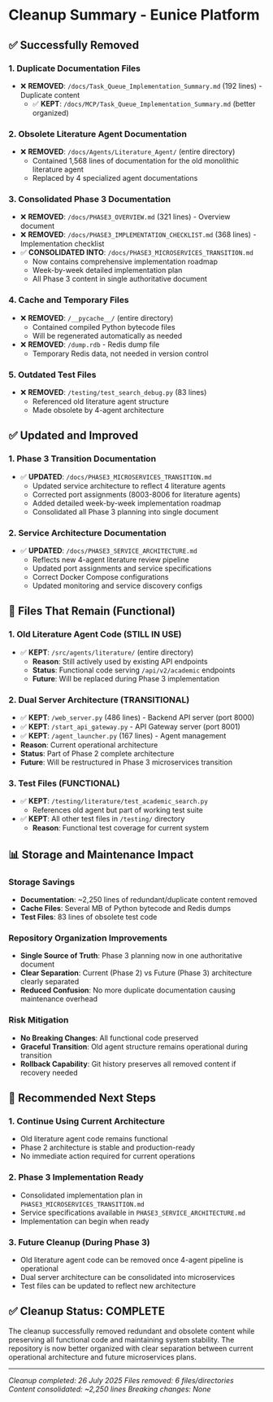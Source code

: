 # Cleanup Summary - Eunice Platform

## ✅ Successfully Removed

### 1. Duplicate Documentation Files

- ❌ **REMOVED**: `/docs/Task_Queue_Implementation_Summary.md` (192 lines) - Duplicate content
  - ✅ **KEPT**: `/docs/MCP/Task_Queue_Implementation_Summary.md` (better organized)

### 2. Obsolete Literature Agent Documentation

- ❌ **REMOVED**: `/docs/Agents/Literature_Agent/` (entire directory)
  - Contained 1,568 lines of documentation for the old monolithic literature agent
  - Replaced by 4 specialized agent documentations

### 3. Consolidated Phase 3 Documentation

- ❌ **REMOVED**: `/docs/PHASE3_OVERVIEW.md` (321 lines) - Overview document
- ❌ **REMOVED**: `/docs/PHASE3_IMPLEMENTATION_CHECKLIST.md` (368 lines) - Implementation checklist
- ✅ **CONSOLIDATED INTO**: `/docs/PHASE3_MICROSERVICES_TRANSITION.md`
  - Now contains comprehensive implementation roadmap
  - Week-by-week detailed implementation plan
  - All Phase 3 content in single authoritative document

### 4. Cache and Temporary Files

- ❌ **REMOVED**: `/__pycache__/` (entire directory)
  - Contained compiled Python bytecode files
  - Will be regenerated automatically as needed
- ❌ **REMOVED**: `/dump.rdb` - Redis dump file
  - Temporary Redis data, not needed in version control

### 5. Outdated Test Files

- ❌ **REMOVED**: `/testing/test_search_debug.py` (83 lines)
  - Referenced old literature agent structure
  - Made obsolete by 4-agent architecture

## ✅ Updated and Improved

### 1. Phase 3 Transition Documentation

- ✅ **UPDATED**: `/docs/PHASE3_MICROSERVICES_TRANSITION.md`
  - Updated service architecture to reflect 4 literature agents
  - Corrected port assignments (8003-8006 for literature agents)
  - Added detailed week-by-week implementation roadmap
  - Consolidated all Phase 3 planning into single document

### 2. Service Architecture Documentation  

- ✅ **UPDATED**: `/docs/PHASE3_SERVICE_ARCHITECTURE.md`
  - Reflects new 4-agent literature review pipeline
  - Updated port assignments and service specifications
  - Correct Docker Compose configurations
  - Updated monitoring and service discovery configs

## 🔄 Files That Remain (Functional)

### 1. Old Literature Agent Code (STILL IN USE)

- ✅ **KEPT**: `/src/agents/literature/` (entire directory)
  - **Reason**: Still actively used by existing API endpoints
  - **Status**: Functional code serving `/api/v2/academic` endpoints
  - **Future**: Will be replaced during Phase 3 implementation

### 2. Dual Server Architecture (TRANSITIONAL)

- ✅ **KEPT**: `/web_server.py` (486 lines) - Backend API server (port 8000)
- ✅ **KEPT**: `/start_api_gateway.py` - API Gateway server (port 8001)
- ✅ **KEPT**: `/agent_launcher.py` (167 lines) - Agent management
- **Reason**: Current operational architecture
- **Status**: Part of Phase 2 complete architecture
- **Future**: Will be restructured in Phase 3 microservices transition

### 3. Test Files (FUNCTIONAL)

- ✅ **KEPT**: `/testing/literature/test_academic_search.py`
  - References old agent but part of working test suite
- ✅ **KEPT**: All other test files in `/testing/` directory
  - **Reason**: Functional test coverage for current system

## 📊 Storage and Maintenance Impact

### Storage Savings

- **Documentation**: ~2,250 lines of redundant/duplicate content removed
- **Cache Files**: Several MB of Python bytecode and Redis dumps
- **Test Files**: 83 lines of obsolete test code

### Repository Organization Improvements

- **Single Source of Truth**: Phase 3 planning now in one authoritative document
- **Clear Separation**: Current (Phase 2) vs Future (Phase 3) architecture clearly separated
- **Reduced Confusion**: No more duplicate documentation causing maintenance overhead

### Risk Mitigation

- **No Breaking Changes**: All functional code preserved
- **Graceful Transition**: Old agent structure remains operational during transition
- **Rollback Capability**: Git history preserves all removed content if recovery needed

## 🎯 Recommended Next Steps

### 1. Continue Using Current Architecture

- Old literature agent code remains functional
- Phase 2 architecture is stable and production-ready
- No immediate action required for current operations

### 2. Phase 3 Implementation Ready

- Consolidated implementation plan in `PHASE3_MICROSERVICES_TRANSITION.md`
- Service specifications available in `PHASE3_SERVICE_ARCHITECTURE.md`
- Implementation can begin when ready

### 3. Future Cleanup (During Phase 3)

- Old literature agent code can be removed once 4-agent pipeline is operational
- Dual server architecture can be consolidated into microservices
- Test files can be updated to reflect new architecture

## ✅ Cleanup Status: COMPLETE

The cleanup successfully removed redundant and obsolete content while preserving all functional code and maintaining system stability. The repository is now better organized with clear separation between current operational architecture and future microservices plans.

---

*Cleanup completed: 26 July 2025*
*Files removed: 6 files/directories*  
*Content consolidated: ~2,250 lines*
*Breaking changes: None*
